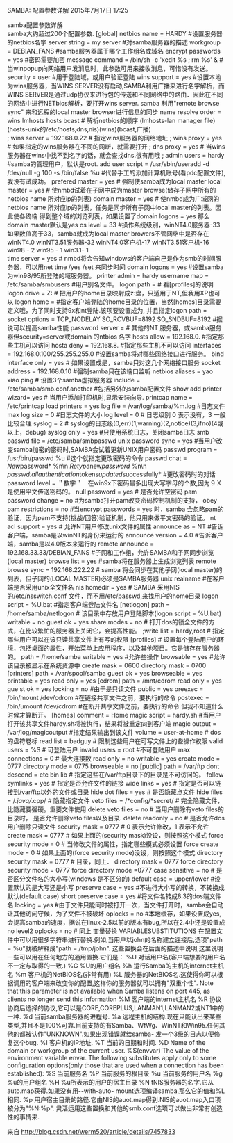 SAMBA: 配置参数详解 
2015年7月17日
17:25
 
samba配置参数详解  
samba大约超过200个配置参数.
[global]
    netbios name = HARDY     #设置服务器的netbios名字
    server string = my server #对samba服务器的描述
    workgroup = DEBIAN_FANS  #samba服务器属于哪个工作组名或域名
    encrypt passwords = yes  #密码需要加密
    message command = /bin/sh -c 'xedit %s ; rm %s' &  #当winpopup向网络用户发消息时，此参数可用来接收消息，可惜没有发送。
    security = user          #用于登陆域，或用户验证登陆
    wins support = yes       #设置本地为wins服务器，当WINS SERVER没有启动,SAMBA利用广播来进行名字解析，而WINS SERVER是通过udp协议来进行包的传送和不同网络中的路由．因此在不同的网络中进行NETbios解析，要打开wins server.
    samba 利用"remote browse sync" 来和远程的local master browser进行信息的同步 
    name resolve order = wins lmhosts hosts bcast # 解析netbios的顺序 (lmhosts-lan manager file)(hosts-unix的/etc/hosts,dns,nis)(wins)(bcast,广播)  
  ; wins server = 192.168.0.22 # 指定wins服务器的网络地址
  ; wins proxy =  yes          # 如果指定的wins服务器在不同的网断，就需要打开
  ; dns proxy = yes           # 当wins服务器在wins中找不到名字的话，就会查找dns.很有用哦
  ; admin users = hardy     #samba的管理用户，默认是root.
    add user script = /usr/sbin/useradd -d /dev/null -g 100 -s /bin/false  %u #代替手工的添加计算机账号(看pdc配置文件),我没有试成功。
    prefered master = yes    # 强制使samba成为local master
    local master = yes       # 使nmbd试着在子网中成为master browse(储存子网中所有的netbios name 所对应ip的列表)
    domain master = yes      # 使nmbd成为广域网的netbios name 所对应ip的列表，任务是同步所有子网中local master的列表。因此使各终端
                          得到整个域的浏览列表，如果设置了domain logons = yes 那么domain master默认是yes
    os level = 33            #操作系统级别，winNT4.0服务器-33  如果数值高于33，samba就成为local master browers不管网络中是否存在winNT4.0
                                            winNT3.51服务器-32
                                            winNT4.0客户机-17
                                            winNT3.51客户机-16
                                            win98 - 2
                                            win95 - 1
                                            win3.1- 1  
    time server  = yes # nmbd将会告知windows的客户端自己是作为smb的时间服务器，可以用net time /yes /set 来同步时间
    domain logons = yes      #设置samba为win98/95所登陆的域服务器。 
    printer admin = hardy
    username map = /etc/samba/smbusers #用户别名文件。
    logon path =       # 看[profiles]的说明
    logon drive = Z:        # 把用户的home目录映射成z:盘，只适用于NT,但我用XP也可以
    logon home =   #指定客户端登陆的home目录的位置，当然[homes]目录需要定义哦，为了同时支持9x和nt登陆.该项要设置成为, 并且指定logon path =   
    socket options = TCP_NODELAY SO_RCVBUF=8192 SO_SNDBUF=8192 #据说可以提高samba性能
    password server =       # 其他的NT 服务器，或samba服务器但security=server或domain 的ntbios 名字
    hosts allow = 192.168.0. #指定那些主机可以访问
    hosta deny =  192.168.8. #指定那些主机不可以访问
    interfaces = 192.168.0.100/255.255.255.0     #设置samba将对哪些网络接口进行服务。
    bind interface only = yes                    # 如果设置成是，samba只对这几个网络接口服务
    socket address = 192.168.0.10                #强制samba只在该端口监听
    netbios aliases = yao xiao ping              # 设置3个samba虚拟服务器
    include = /etc/samba/smb.conf.another        #包括另外的samba配置文件
    show add printer wizard= yes   # 当用户添加打印机时,显示安装向导. 
    printcap name = /etc/printcap
    load printers = yes
    log file = /var/log/samba/%m.log             #日志文件
    max log size = 0                             #日志文件的大小
    log level = 0                                # 日志级别 0 表示没有，3 一般比较合理
    syslog = 2                                   # syslog的日志级(0,err)(1,warning)(2,notice)(3,ifno)(4或以上，debug)
    syslog only = yes                            #只使用系统日志，关闭samba日志
    smb passwd file = /etc/samba/smbpasswd
    unix password sync = yes                     #当用户改变samba加密的密码时,SAMBA会试着更新UNIX用户密码
    passwd program = /usr/bin/passwd %u          #这个就指定更改密码的命令
    passwd chat = *New*password* %n\n *Retype*new*password* %n\n *passwd:*all*authentication*tokens*updated*successfully*  #更改密码时的对话
    password level = ＂数字＂　在win9x下密码最多出现大写字母的个数,因为９Ｘ是使用平文传送密码的。
    null password = yes      # 是否允许空密码
    pam password change = no  #为samba打开pam改变密码控制机制的支持，
    obey pam restrictions = no #当encrypt passwords = yes 时，samba 会忽略pam的验证，因为pam不支持(挑战/回答)验证机制，他只用来做平文密码的验证。
    nt acl support = yes # 允许NT用户修改unix文件的属性
    announce as = NT         #告诉客户端，samba是以winNT的身份来运行的 
    announce version = 4.0   #告诉客户端，samba是以4.0版本来运行的
    remote announce = 192.168.33.33/DEBIAN_FANS #子网和工作组，允许SAMBA和子网同步浏览(local master) 
    browse list = yes        #samba将在服务器上生成浏览列表
    remote browse sync = 192.168.222.22 # samba 将会同步在其他子网(local master)的列表，但子网的(LOCAL MASTER)必须是SAMBA服务器
    unix realname #在客户端是否采用unix全文件名
    nis homedir = yes # SAMBA 采用NIS的/etc/nsswitch.conf 文件，而不用/etc/passwd,来找用户的home目录
    logon script = %U.bat  #指定客户端登陆文件名
[netlogon]
    path = /home/samba/netlogon  # 该目录中存放用户登陆脚本(logon script = %U.bat)
    writable = no
    guest ok = yes
    share modes = no        # 打开dos的锁全文件的方式，在比较繁忙的服务器上关闭它，会提高性能。
    ;write list = hardy,root  # 指定哪些用户可以在该只读共享文件上有写的权限
[profiles]            # 设置每个登陆用户的环境，包括桌面的属性，开始菜单上应用程序，以及其他项目。它是储存在服务器的。
    path = /home/samba
    writable = yes    #允许些操作
    browsable = yes   #允许该目录被显示在系统资源中
    create mask = 0600
    directory mask = 0700
[printers]
    path = /var/spool/samba
    guest ok = yes
    browseable = yes
    printable = yes
    read only = yes
[cdrom]
    path = /mnt/cdrom
    read only = yes
    gue  st ok = yes
    locking = no      #由于是只读文件
    public = yes 
    preexec = /bin/mount /dev/cdrom   #在链接共享文件之前，要执行的命令
    postexec = /bin/umount /dev/cdrom  #在断开共享文件之前，要执行的命令  但我不知道什么时候才算断开。
[homes]
   comment = Home
   magic script = hardy.sh  #当用户打开该共享文件hardy.sh将被执行，结果将被重定向到客户端
   magic output = /var/log/magicoutput #指定结果输出到该文件
   volume = user-at-home  # dos的盘符卷标
   read list = badguy    # 限制这些用户在可写文件上的些操作权限
   valid users = %S      # 可登陆用户
   invalid users = root   #不可登陆用户
   max connections = 0    # 最大连接数
   read only = no
   writable = yes
   create mode = 0777
   directory mode = 0775
   browseable = no
[public]
   path = /var/ftp
   dont descend = etc bin lib # 指定这些在/var/ftp目录下的目录是不可访问的。
   follow symlinks = yes      # 指定是否允许文件的链接
   wide links = yes           # 指定是否可以链接到/var/ftp以外的文件或目录
   hide dot files = yes           # 是否隐藏点文件
   hide files = /*.java/*.cpp/  #  隐藏指定文件 
   veto files = /*config/*secret/ # 完全隐藏文件，比隐藏要强硬。重要文件使用
   delete veto files = no        # 当用户删除有veto files的目录时， 是否允许删除veto files以及目录.
   delete readonly = no          # 是否允许dos用户删除只读文件 
   security mask = 0777 # 0 表示允许修改，1 表示不允许
   create mask = 0777  # 如果上面的(security mask)没设，则按照这个模式
   force security mode = 0 # 当修改文件的属性，指定哪些模式必须设置
   force create mode = 0 # 如果上面的(force security mode)没设，则按照这个模式
   directory security mask = 0777 # 目录，同上．
   directory mask = 0777
   force directory security mode = 0777 
   force directory mode =0777
   case sensitive = no # 是否区分文件名的大小写(windows 是不区分的)
   default case = upper/lower   #设置默认的是大写还是小写
   preserve case = yes          #不进行大小写的转换，不转换成默认(default case)
   short preserve case = yes    #将文件名转成8.3的dos端文件名
   locking = yes            #由于文件只能同时被打开一次，当文件打开时，samba会自动让其他访问守候，为了文件不被破坏
   oplocks = no            #本地缓存，如果设置成yes,会提高samba的速度，据说在linux-2.5以前的版本有bug,所以在2.4中还是设置成no
   level2 oplocks = no     # 同上
变量替换 VARIABLESUBSTITUTIONS
       在配置文件中可以用很多字符串进行替换.例如,当用户以john的名称建立连接后,选项"path =  %u"就被解释成"path  =
       /tmp/john".
       这些置换会在后面的描述中说明,这里说明一些可以用在任何地方的通用置换.它们是：
       %U     对话用户名(客户端想要的用户名不一定与取得的一致.)
       %G     %U的用户组名
       %h     运行Samba的主机的internet主机名
       %m     客户机的NetBIOS名(非常有用)
       %L     服务器的NetBIOS名.这使得你可以根据调用的客户端来改变你的配置,这样你的服务器就可以拥有"双重个性".
              Note  that this parameter is not available when Samba listens on
              port 445, as clients no longer send this information
       %M     客户端的internet主机名
       %R     协议协商后选择的协议,它可以是CORE,COREPLUS,LANMAN1,LANMAN2或NT1中的一种.
       %d     当前samba服务器的进程号.
       %a     远程主机的结构.现在只能认出来某些类型,并且不是100%可靠.目前支持的有Samba、WfWg、WinNT和Win95.任何其他的都被认作"UNKNOWN".如果出现错误就给samba-
              发一个3级的日志以便修复这个bug.
       %I     客户机的IP地址.
       %T     当前的日期和时间.
       %D     Name of the domain or workgroup of the current user.
       %$(envvar)
              The value of the environment variable envar.
       The following substitutes apply only to some configuration options(only
       those that are used when a connection has been established):
       %S     当前服务名
       %P     当前服务的根目录
       %u     当前服务的用户名
       %g     %u的用户组名
       %H     %u所表示的用户的宿主目录
       %N     tNIS服务器的名字.它从auto.map获得.如果没有用--with-auto-
              mount选项编译samba,那么它的值和%L相同.
       %p     用户宿主目录的路径.它由NIS的auot.map得到.NIS的auot.map入口项被分为"%N:%p".
       灵活运用这些置换和其他的smb.conf选项可以做出非常有创造性的事情来.
 
来自 <http://blog.csdn.net/werm520/article/details/7457833> 
 
